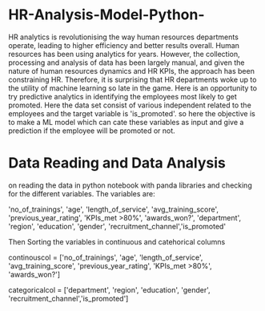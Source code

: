 # HR-Analysis-Model-Python-

HR analytics is revolutionising the way human resources departments operate, leading to higher efficiency and better results overall. Human resources has been using analytics for years. However, the collection, processing and analysis of data has been largely manual, and given the nature of human resources dynamics and HR KPIs, the approach has been constraining HR. Therefore, it is surprising that HR departments woke up to the utility of machine learning so late in the game. Here is an opportunity to try predictive analytics in identifying the employees most likely to get promoted.
Here the data set consist of various independent related to the employees and the target variable is 'is_promoted'. so here the objective is to make a ML model which can cate these variables as input and give a prediction if the employee will be promoted or not.


# Data Reading and Data Analysis

on reading the data in python notebook with panda libraries and checking for the different variables. The variables are:

'no_of_trainings', 'age', 'length_of_service', 'avg_training_score', 'previous_year_rating', 'KPIs_met >80%', 'awards_won?', 'department', 'region', 'education', 'gender', 'recruitment_channel','is_promoted'
                 
Then Sorting the variables in continuous and catehorical columns

continouscol = ['no_of_trainings', 'age', 'length_of_service', 'avg_training_score', 'previous_year_rating', 'KPIs_met >80%',
                 'awards_won?']
                 
categoricalcol = ['department', 'region', 'education', 'gender', 'recruitment_channel','is_promoted'] 
